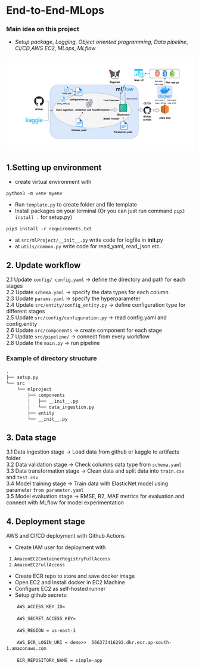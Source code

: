 # End-to-End-MLops
### Main idea on this project
- *Setup package*, *Logging*, *Object oriented programming*, *Data pipeline*, *CI/CD*,*AWS EC2*, *MLops*, *MLflow*

<img src="End_to_End_MLops.png">

## 1.Setting up environment
- create virtual environment with 
```
python3 -m venv myenv
```
- Run `template.py` to create folder and file template
- Install packages on your terminal (Or you can just run command `pip3 install .` for setup.py)
```text
pip3 install -r requirements.txt
```
- at `src/mlProject/__init__.py` write code for logfile in __init__.py
- at `utils/common.py` write code for read_yaml, read_json etc. 

## 2. Update workflow
2.1 Update `config/ config.yaml` -> define the directory and path for each stages\
2.2 Update `schema.yaml` -> specify the data types for each column\
2.3 Update `params.yaml` -> specify the hyperparameter\
2.4 Update `src/entity/config_entity.py` -> define configuration type for different stages\
2.5 Update `src/config/configuration.py` -> read config.yaml and config.entity\
2.6 Update `src/components` -> create component for each stage\
2.7 Update `src/pipeline/` -> connect from every workflow\
2.8 Update the `main.py` -> run pipeline 
### Example of directory structure
```
.
├── setup.py
└── src
    └── mlproject
        ├── components
        │   ├── __init__.py
        │   └── data_ingestion.py
        ├── entity
        └── __init__.py
```
## 3. Data stage
3.1 Data ingestion stage -> Load data from github or kaggle to artifacts folder\
3.2 Data validation stage -> Check columns data type from `schema.yaml`\
3.3 Data transformation stage -> Clean data and split data into `train.csv` and `test.csv`\
3.4 Model training stage -> Train data with ElasticNet model using parameter `from parameter.yaml`\
3.5 Model evaluation stage -> RMSE, R2, MAE metrics for evaluation and connect with MLflow for model experimentation

## 4. Deployment stage
AWS and CI/CD deployment with Github Actions
- Create IAM user for deployment with
```
 1.AmazonEC2ContainerRegistryFullAccess
 2.AmazonEC2FullAccess
```
- Create ECR repo to store and save docker image
- Open EC2 and Install docker in EC2 Machine
- Configure EC2 as self-hosted runner
- Setup github secrets:
```
    AWS_ACCESS_KEY_ID=

    AWS_SECRET_ACCESS_KEY=

    AWS_REGION = us-east-1

    AWS_ECR_LOGIN_URI = demo>>  566373416292.dkr.ecr.ap-south-1.amazonaws.com

    ECR_REPOSITORY_NAME = simple-app
```
